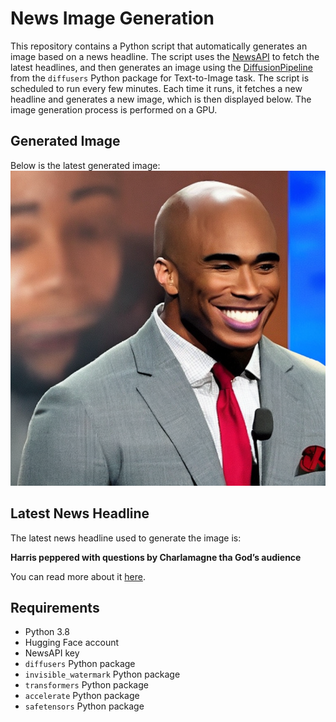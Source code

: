 # News Image Generation
This repository contains a Python script that automatically generates an image based on a news headline. The script uses the [NewsAPI](https://newsapi.org/) to fetch the latest headlines, and then generates an image using the [DiffusionPipeline](https://github.com/huggingface/diffusers) from the `diffusers` Python package for Text-to-Image task.
The script is scheduled to run every few minutes. Each time it runs, it fetches a new headline and generates a new image, which is then displayed below. The image generation process is performed on a GPU.

## Generated Image
Below is the latest generated image:
![Generated Image](image.png)

## Latest News Headline
The latest news headline used to generate the image is:

**Harris peppered with questions by Charlamagne tha God’s audience**

You can read more about it [here](https://news.google.com/rss/articles/CBMiuAFBVV95cUxNTi1KX2c4N2FVZnBiSEg1VUx3MWJVTEZPMDRqTk1iS0tNRU94dUNqc2hDZWQzR1VRaVF4cTdfcHBMVlA2NWpXd0ZVQ1dHWjVIbU1EeDdfazFpRjVrTDVzaVhJMV9fOHlubVZRY3RGUmNjY0t3dHhqWk9iTi13LVVKaFFjdjBnYlpuXzJSUUdFeVBWd0FyeHRjeV9Wc0tEYzZSY2NaeHVfekZKbnY4LWw5WTB6dFNlS29v0gG-AUFVX3lxTE9ISUVOd1N2TG80eHpwMkRmaTlGRWxRcmdtUFNpYWFVU29tYTA2Vm1tSGZrVTBhaThiMDMtNF91Ylg4aGFJWk1ScmNfZG5VX0J5LVVwZFhGVkc4X2hES0k0dEMwU21DN3BzQXAxeEZCZUVnWHg1XzhZcjlpRF9OZnJRZHNsNGZXLVl2XzQ3WUJTQjNoZmMxSFY1Z3F4RDdBbUUxQ0xheWxqYUtteExqNTFZQmxYNTMtelBJLUE4ZWc?oc=5).

## Requirements
- Python 3.8
- Hugging Face account
- NewsAPI key
- `diffusers` Python package
- `invisible_watermark` Python package
- `transformers` Python package
- `accelerate` Python package
- `safetensors` Python package
